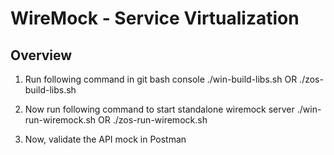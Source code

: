 # WireMock - Service Virtualization

## Overview

1. Run following command in git bash console
   ./win-build-libs.sh OR ./zos-build-libs.sh

2. Now run following command to start standalone wiremock server
   ./win-run-wiremock.sh OR ./zos-run-wiremock.sh

3. Now, validate the API mock in Postman       